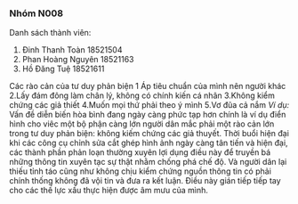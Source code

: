 ### Nhóm N008

Danh sách thành viên:
1. Đinh Thanh Toàn 18521504
2. Phan Hoàng Nguyên 18521163
3. Hồ Đăng Tuệ 18521611

Các rào cản của tư duy phản biện
1 Áp tiêu chuẩn của mình nên người khác
2.Lấy đám đông làm chân lý, không có chính kiến cá nhân
3.Không kiểm chứng các giả thiết
4.Muốn mọi thứ phải theo ý mình
5.Vơ đũa cả nắm
*Ví dụ:* 
Vấn đề diễn biến hòa bình đang ngày càng phức tạp hơn chính là ví dụ điển hình cho viêc một bộ phận càng lớn người dân mắc phải một rào cản lớn trong tư duy phản biện: không kiếm chứng các giả thuyết.
Thời buổi hiện đại khi các công cụ chỉnh sửa cắt ghép hình ảnh ngày càng tân tiến và hiện đại, các thành phần phản loạn thường xuyên lợi dụng điều này để truyền bá những thông tin xuyên tạc sự thật nhằm chống phá chế độ. Và người dân lại thiếu tỉnh táo cũng như không chịu kiểm chứng nguồn thông tin có phải chính thống không đã vội tin và đưa ra kết luận. Điều này gián tiếp tiếp tay cho các thế lực xấu thực hiện được âm mưu của mình.

